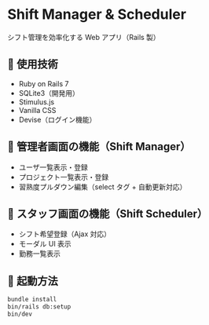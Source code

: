 # Shift Manager & Scheduler

シフト管理を効率化する Web アプリ（Rails 製）

## 🔧 使用技術

- Ruby on Rails 7
- SQLite3（開発用）
- Stimulus.js
- Vanilla CSS
- Devise（ログイン機能）

## 📌 管理者画面の機能（Shift Manager）

- ユーザ一覧表示・登録
- プロジェクト一覧表示・登録
- 習熟度プルダウン編集（select タグ + 自動更新対応）

## 📌 スタッフ画面の機能（Shift Scheduler）

- シフト希望登録（Ajax 対応）
- モーダル UI 表示
- 勤務一覧表示

## 🚀 起動方法

```bash
bundle install
bin/rails db:setup
bin/dev
```

